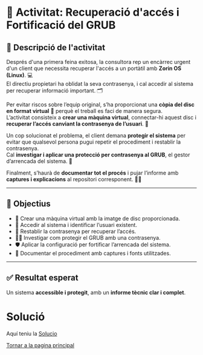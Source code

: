 # 🔐 Activitat: Recuperació d'accés i Fortificació del GRUB

## 🧩 Descripció de l'activitat

Després d'una primera feina exitosa, la consultora rep un encàrrec urgent d'un client que necessita recuperar l'accés a un portàtil amb **Zorin OS (Linux)**. 💻  
El directiu propietari ha oblidat la seva contrasenya, i cal accedir al sistema per recuperar informació important. 🗂️

Per evitar riscos sobre l’equip original, s’ha proporcionat una **còpia del disc en format virtual** 💾 perquè el treball es faci de manera segura.  
L’activitat consisteix a **crear una màquina virtual**, connectar-hi aquest disc i **recuperar l’accés canviant la contrasenya de l’usuari**. 🔑

Un cop solucionat el problema, el client demana **protegir el sistema** per evitar que qualsevol persona pugui repetir el procediment i restablir la contrasenya.  
Cal **investigar i aplicar una protecció per contrasenya al GRUB**, el gestor d’arrencada del sistema. 🧱

Finalment, s’haurà de **documentar tot el procés** i pujar l’informe amb **captures i explicacions** al repositori corresponent. 📸📄

---

## 🎯 Objectius

- 💽 Crear una màquina virtual amb la imatge de disc proporcionada.  
- 👤 Accedir al sistema i identificar l’usuari existent.  
- 🔑 Restablir la contrasenya per recuperar l’accés.  
- 🕵️‍♂️ Investigar com protegir el GRUB amb una contrasenya.  
- 🛡️ Aplicar la configuració per fortificar l’arrencada del sistema.  
- 🧾 Documentar el procediment amb captures i fonts utilitzades.

---

## ✅ Resultat esperat

Un sistema **accessible i protegit**, amb un **informe tècnic clar i complet**.

# Solució
Aquí teniu la [Solucio](solucio.md)

[Tornar a la pagina principal](../README.md)

